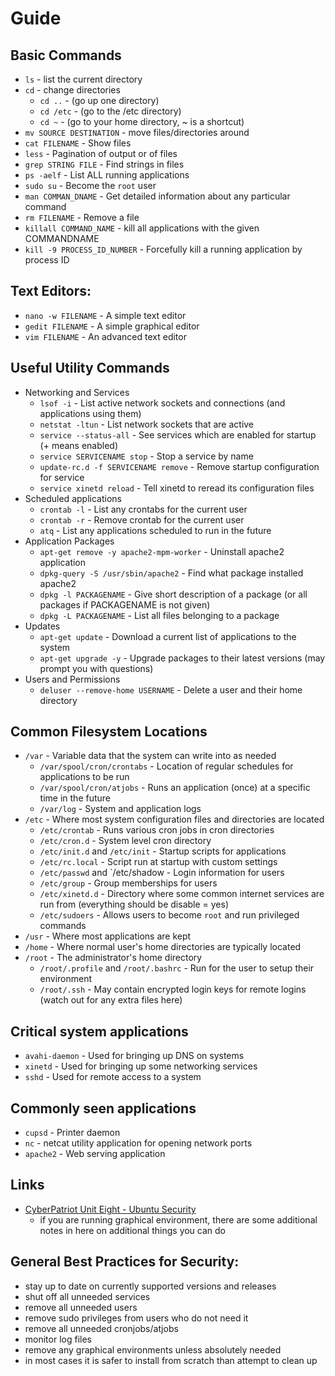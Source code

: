 Guide
=========

Basic Commands
---------------

* `ls` - list the current directory
* `cd` - change directories
    * `cd ..` - (go up one directory)
    * `cd /etc` - (go to the /etc directory)
    * `cd ~` - (go to your home directory, ~ is a shortcut)
* `mv SOURCE DESTINATION` - move files/directories around
* `cat FILENAME`  - Show files
* `less` - Pagination of output or of files
* `grep STRING FILE` - Find strings in files
* `ps -aelf` - List ALL running applications
* `sudo su` - Become the `root` user
* `man COMMAN_DNAME` - Get detailed information about any particular command
* `rm FILENAME` - Remove a file
* `killall COMMAND_NAME` - kill all applications with the given COMMANDNAME
* `kill -9 PROCESS_ID_NUMBER` - Forcefully kill a running application by process ID

Text Editors:
-------------
* `nano -w FILENAME` - A simple text editor
* `gedit FILENAME` - A simple graphical editor
* `vim FILENAME` - An advanced text editor

Useful Utility Commands
------------------------

* Networking and Services
    * `lsof -i` - List active network sockets and connections (and applications using them)
    * `netstat -ltun` - List network sockets that are active
    * `service --status-all` - See services which are enabled for startup (+ means enabled)
    * `service SERVICENAME stop` - Stop a service by name
    * `update-rc.d -f SERVICENAME remove` - Remove startup configuration for service
    * `service xinetd reload` - Tell xinetd to reread its configuration files
* Scheduled applications
    * `crontab -l` - List any crontabs for the current user
    * `crontab -r` - Remove crontab for the current user
    * `atq` - List any applications scheduled to run in the future
* Application Packages
    * `apt-get remove -y apache2-mpm-worker` - Uninstall apache2 application
    * `dpkg-query -S /usr/sbin/apache2` - Find what package installed apache2
    * `dpkg -l PACKAGENAME` - Give short description of a package (or all packages if PACKAGENAME is not given)
    * `dpkg -L PACKAGENAME` - List all files belonging to a package
* Updates 
    * `apt-get update` - Download a current list of applications to the system
    * `apt-get upgrade -y` - Upgrade packages to their latest versions (may prompt you with questions)
* Users and Permissions
    * `deluser --remove-home USERNAME` - Delete a user and their home directory

Common Filesystem Locations
----------------------------
* `/var` - Variable data that the system can write into as needed
    * `/var/spool/cron/crontabs` - Location of regular schedules for applications to be run
    * `/var/spool/cron/atjobs` - Runs an application (once) at a specific time in the future
    * `/var/log` - System and application logs
* `/etc` - Where most system configuration files and directories are located
    * `/etc/crontab` - Runs various cron jobs in cron directories
    * `/etc/cron.d` - System level cron directory
    * `/etc/init.d` and `/etc/init` - Startup scripts for applications
    * `/etc/rc.local` - Script run at startup with custom settings
    * `/etc/passwd` and `/etc/shadow - Login information for users
    * `/etc/group` - Group memberships for users
    * `/etc/xinetd.d` - Directory where some common internet services are run from (everything should be disable = yes)
    * `/etc/sudoers` - Allows users to become `root` and run privileged commands
* `/usr` - Where most applications are kept
* `/home` - Where normal user's home directories are typically located
* `/root` - The administrator's home directory
    * `/root/.profile` and `/root/.bashrc` - Run for the user to setup their environment
    * `/root/.ssh` - May contain encrypted login keys for remote logins (watch out for any extra files here)

Critical system applications
-----------------------------
* `avahi-daemon` - Used for bringing up DNS on systems
* `xinetd` - Used for bringing up some networking services
* `sshd` - Used for remote access to a system

Commonly seen applications
---------------------------
* `cupsd` - Printer daemon
* `nc` - netcat utility application for opening network ports
* `apache2` - Web serving application

Links
------
* [CyberPatriot Unit Eight - Ubuntu Security](https://s3.amazonaws.com/cpvii/Training+materials/Unit+Eight+-+Ubuntu+Security.pdf)
    * if you are running graphical environment, there are some additional notes in here on additional things you can do

General Best Practices for Security:
--------------------------------------
* stay up to date on currently supported versions and releases
* shut off all unneeded services
* remove all unneeded users
* remove sudo privileges from users who do not need it
* remove all unneeded cronjobs/atjobs
* monitor log files
* remove any graphical environments unless absolutely needed
* in most cases it is safer to install from scratch than attempt to clean up

